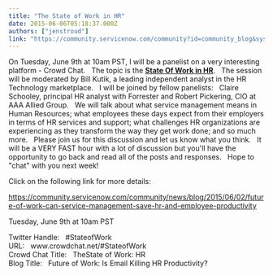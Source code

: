```yaml
---
title: "The State of Work in HR"
date: 2015-06-06T05:18:37.000Z
authors: ["jenstroud"]
link: "https://community.servicenow.com/community?id=community_blog&sys_id=e43eea6ddbd0dbc01dcaf3231f9619d9"
---
```

<p>On Tuesday, June 9th at 10am PST, I will be a panelist on a very interesting platform - Crowd Chat.   The topic is the <span style="text-decoration: underline;"><strong>State Of Work in HR</strong></span>.   The session will be moderated by Bill Kutik, a leading independent analyst in the HR Technology marketplace.   I will be joined by fellow panelists:   Claire Schooley, principal HR analyst with Forrester and Robert Pickering, CIO at AAA Allied Group.   We will talk about what service management means in Human Resources; what employees these days expect from their employers in terms of HR services and support; what challenges HR organizations are experiencing as they transform the way they get work done; and so much more.   Please join us for this discussion and let us know what you think.   It will be a VERY FAST hour with a lot of discussion but you'll have the opportunity to go back and read all of the posts and responses.   Hope to "chat" with you next week!</p><p></p><p>Click on the following link for more details:</p><p></p><p><span> </span><a title="" _jive_internal="true" data-containerid="2733" data-containertype="37" data-objectid="4288" data-objecttype="38" href="/community?id=community_blog&sys_id=039dae69dbd0dbc01dcaf3231f961925">https://community.servicenow.com/community/news/blog/2015/06/02/future-of-work-can-service-management-save-hr-and-employee-productivity</a></p><p></p><p></p><p>Tuesday, June 9th at 10am PST</p><p>Twitter Handle:   #StateofWork<br/>URL:   www.crowdchat.net/#StateofWork<br/>Crowd Chat Title:   TheState of Work: HR   <br/>Blog Title:   Future of Work: Is Email Killing HR Productivity?</p>